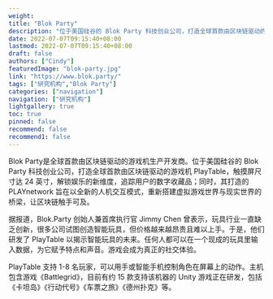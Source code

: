 ```yaml
---
weight: 
title: "Blok Party"
description: "位于美国硅谷的 Blok Party 科技创业公司，打造全球首款由区块链驱动的游戏机 PlayTable，触摸屏尺寸达 24 英寸，解锁娱乐的新维度，追踪用户的数字收藏品；同时，其打造的 PLAYne..."
date: 2022-07-07T09:15:40+08:00
lastmod: 2022-07-07T09:15:40+08:00
draft: false
authors: ["Cindy"]
featuredImage: "blok-party.jpg"
link: "https://www.blok.party/"
tags: ["研究机构","Blok Party"]
categories: ["navigation"]
navigation: ["研究机构"]
lightgallery: true
toc: true
pinned: false
recommend: false
recommend1: false
---
```


Blok Party是全球首款由区块链驱动的游戏机生产开发商。位于美国硅谷的 Blok Party 科技创业公司，打造全球首款由区块链驱动的游戏机 PlayTable，触摸屏尺寸达 24 英寸，解锁娱乐的新维度，追踪用户的数字收藏品；同时，其打造的 PLAYnetwork 旨在以全新的人机交互模式，重新搭建虚拟游戏世界与现实世界的桥梁，让区块链触手可及。

据报道，Blok.Party 创始人兼首席执行官 Jimmy Chen 曾表示，玩具行业一直缺乏创新，很多公司试图创造智能玩具，但价格越来越昂贵且难以上手。于是，他们研发了 PlayTable 以揭示智能玩具的未来。任何人都可以在一个现成的玩具里输入数据，为它赋予特点和声音。游戏会成为真正的社交体验。

PlayTable 支持 1-8 名玩家，可以用手或智能手机控制角色在屏幕上的动作。主机包含游戏《Battlegrid》，目前有约 15 款支持该机器的 Unity 游戏正在研发，包括《卡坦岛》《行动代号》《车票之旅》《德州扑克》等。